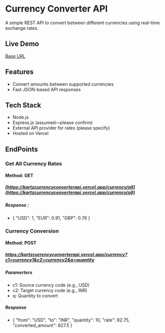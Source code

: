 # Currency Converter API

A simple REST API to convert between different currencies using real-time exchange rates.

## Live Demo
[Base URL](https://kartzcurrencyconverterapi.vercel.app)

## Features
- Convert amounts between supported currencies
- Fast JSON-based API responses

## Tech Stack
- Node.js
- Express.js (assumed—please confirm)
- External API provider for rates (please specify)
- Hosted on Vercel

## EndPoints

### Get All Currency Rates
#### Method: GET
##### [https://kartzcurrencyconverterapi.vercel.app/currency/all](https://kartzcurrencyconverterapi.vercel.app/currency/all) 
##### Response : 
- { "USD": 1, "EUR": 0.91, "GBP": 0.78 }
  

### Currency Conversion
#### Method: POST
##### [https://kartzcurrencyconverterapi.vercel.app/currency?c1=currency1&c2=currency2&q=quantity ](https://kartzcurrencyconverterapi.vercel.app/currency?c1=currency1&c2=currency2&q=quantity )
##### Paramerters
- c1: Source currency code (e.g., USD)
- c2: Target currency code (e.g., INR)
- q: Quantity to convert

  
##### Response 
- { "from": "USD", "to": "INR", "quantity": 10, "rate": 82.75, "converted_amount": 827.5 }

